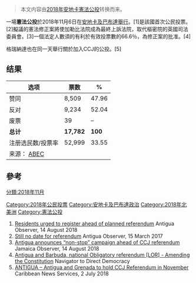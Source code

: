 > 本文内容由[2018年安地卡憲法公投](https://zh.wikipedia.org/wiki/2018年安地卡憲法公投)转换而来。


一場**憲法公投**於2018年11月6日在[安地卡及巴布達舉行](https://zh.wikipedia.org/wiki/安地卡及巴布達 "wikilink")。\[1\]是該國首次公民投票。\[2\]擬議的憲法修正案將使加勒比法院成為最終上訴法院，取代樞密院的英國司法委員會。\[3\]一個法定人數須的有利於有效投票數的66.6％，為修正案的批准。\[4\]

格瑞納達也在同一天舉行關於加入CCJ的公投。\[5\]

## 结果

| 选项                                                             | 票数         | %       |
| -------------------------------------------------------------- | ---------- | ------- |
| 赞同                                                             | 8,509      | 47.96   |
| 反对                                                             | 9,234      | 52.04   |
| 废票                                                             | 39         | –       |
| **总计**                                                         | **17,782** | **100** |
| 注册选民数/投票率                                                      | 52,999     | 33.55   |
| 来源： [ABEC](http://www.abec.gov.ag/referendum_2018/results.php) |            |         |

## 參考

[分類:2018年11月](https://zh.wikipedia.org/wiki/分類:2018年11月 "wikilink")

[Category:2018年公民投票](https://zh.wikipedia.org/wiki/Category:2018年公民投票 "wikilink") [Category:安地卡及巴布達政治](https://zh.wikipedia.org/wiki/Category:安地卡及巴布達政治 "wikilink") [Category:2018年北美洲](https://zh.wikipedia.org/wiki/Category:2018年北美洲 "wikilink") [Category:憲法公投](https://zh.wikipedia.org/wiki/Category:憲法公投 "wikilink")

1.  [Residents urged to register ahead of planned referendum](https://antiguaobserver.com/residents-urged-to-register-ahead-of-planned-referendum/) Antigua Observer, 14 August 2018
2.  [Still no date for referendum](https://antiguaobserver.com/still-no-date-for-referendum/) Antigua Observer, 15 March 2017
3.  [Antigua announces “non-stop” campaign ahead of CCJ referendum](http://www.jamaicaobserver.com/latestnews/Antigua_announces_%26%238220;non-stop%26%238221;_campaign_ahead_of_CCJ_referendum) Jamaica Observer, 14 August 2018
4.  [Antigua and Barbuda, national Obligatory referendum \[LOR\] - Amending the Constitution](http://www.direct-democracy-navigator.org/legal_designs/antigua-and-barbuda-national-amending-the-constitution) Navigator to Direct Democracy
5.  [ANTIGUA – Antigua and Grenada to hold CCJ Referendum in November](https://caribbeannewsservice.com/now/antigua-antigua-and-grenada-to-hold-ccj-referendum-in-november/) Caribbean News Services, 2 July 2018